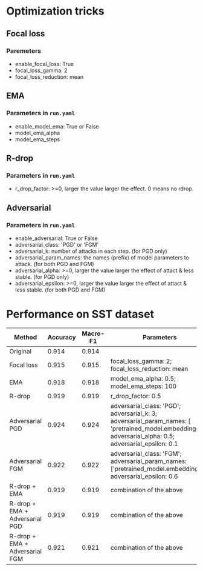 # Optimization tricks

## Focal loss
### Paremeters
- enable_focal_loss: True
- focal_loss_gamma: 2
- focal_loss_reduction: mean
  
## EMA
### Parameters in `run.yaml`
- enable_model_ema: True or False
- model_ema_alpha
- model_ema_steps

## R-drop
### Parameters in `run.yaml`
- r_drop_factor: >=0, larger the value larger the effect. 0 means no rdrop.
  
## Adversarial
### Parameters in `run.yaml`
- enable_adversarial: True or False
- adversarial_class: 'PGD' or 'FGM'
- adversarial_k: number of attacks in each step. (for PGD only)
- adversarial_param_names: the names (prefix) of model parameters to attack. (for both PGD and FGM)
- adversarial_alpha:  >=0, larger the value larger the effect of attact & less stable. (for PGD only)
- adversarial_epsilon: >=0, larger the value larger the effect of attact & less stable. (for both PGD and FGM)

# Performance on SST dataset

| Method          | Accuracy | Macro-F1 | Parameters |
|-----------------|-----------|----------|----------|
| Original        |    0.914       |    0.914      ||
| Focal loss             |      0.915     |   0.915       |    focal_loss_gamma: 2; focal_loss_reduction: mean|
| EMA             |    0.918       |    0.918      |  model_ema_alpha: 0.5; model_ema_steps: 100|
| R-drop          |    0.919       |    0.919      | r_drop_factor: 0.5 |
| Adversarial PGD |    0.924       |    0.924      |  adversarial_class: 'PGD'; adversarial_k: 3; adversarial_param_names: [ 'pretrained_model.embeddings.']; adversarial_alpha: 0.5; adversarial_epsilon: 0.1|
| Adversarial FGM |    0.922       |    0.922      |  adversarial_class: 'FGM'; adversarial_param_names: ['pretrained_model.embeddings.']; adversarial_epsilon: 0.6|
| R-drop + EMA           |     0.919      |   0.919       | combination of the above |
| R-drop + EMA + Adversarial PGD          |     0.919       |    0.919       |  combination of the above |
| R-drop + EMA + Adversarial FGM          |   0.921        |   0.921       |  combination of the above |